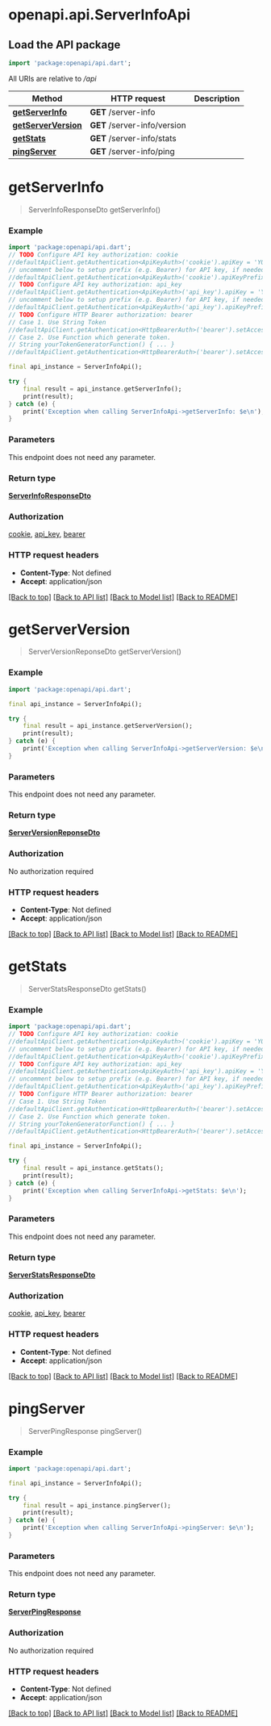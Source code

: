 # openapi.api.ServerInfoApi

## Load the API package
```dart
import 'package:openapi/api.dart';
```

All URIs are relative to */api*

Method | HTTP request | Description
------------- | ------------- | -------------
[**getServerInfo**](ServerInfoApi.md#getserverinfo) | **GET** /server-info | 
[**getServerVersion**](ServerInfoApi.md#getserverversion) | **GET** /server-info/version | 
[**getStats**](ServerInfoApi.md#getstats) | **GET** /server-info/stats | 
[**pingServer**](ServerInfoApi.md#pingserver) | **GET** /server-info/ping | 


# **getServerInfo**
> ServerInfoResponseDto getServerInfo()



### Example
```dart
import 'package:openapi/api.dart';
// TODO Configure API key authorization: cookie
//defaultApiClient.getAuthentication<ApiKeyAuth>('cookie').apiKey = 'YOUR_API_KEY';
// uncomment below to setup prefix (e.g. Bearer) for API key, if needed
//defaultApiClient.getAuthentication<ApiKeyAuth>('cookie').apiKeyPrefix = 'Bearer';
// TODO Configure API key authorization: api_key
//defaultApiClient.getAuthentication<ApiKeyAuth>('api_key').apiKey = 'YOUR_API_KEY';
// uncomment below to setup prefix (e.g. Bearer) for API key, if needed
//defaultApiClient.getAuthentication<ApiKeyAuth>('api_key').apiKeyPrefix = 'Bearer';
// TODO Configure HTTP Bearer authorization: bearer
// Case 1. Use String Token
//defaultApiClient.getAuthentication<HttpBearerAuth>('bearer').setAccessToken('YOUR_ACCESS_TOKEN');
// Case 2. Use Function which generate token.
// String yourTokenGeneratorFunction() { ... }
//defaultApiClient.getAuthentication<HttpBearerAuth>('bearer').setAccessToken(yourTokenGeneratorFunction);

final api_instance = ServerInfoApi();

try {
    final result = api_instance.getServerInfo();
    print(result);
} catch (e) {
    print('Exception when calling ServerInfoApi->getServerInfo: $e\n');
}
```

### Parameters
This endpoint does not need any parameter.

### Return type

[**ServerInfoResponseDto**](ServerInfoResponseDto.md)

### Authorization

[cookie](../README.md#cookie), [api_key](../README.md#api_key), [bearer](../README.md#bearer)

### HTTP request headers

 - **Content-Type**: Not defined
 - **Accept**: application/json

[[Back to top]](#) [[Back to API list]](../README.md#documentation-for-api-endpoints) [[Back to Model list]](../README.md#documentation-for-models) [[Back to README]](../README.md)

# **getServerVersion**
> ServerVersionReponseDto getServerVersion()



### Example
```dart
import 'package:openapi/api.dart';

final api_instance = ServerInfoApi();

try {
    final result = api_instance.getServerVersion();
    print(result);
} catch (e) {
    print('Exception when calling ServerInfoApi->getServerVersion: $e\n');
}
```

### Parameters
This endpoint does not need any parameter.

### Return type

[**ServerVersionReponseDto**](ServerVersionReponseDto.md)

### Authorization

No authorization required

### HTTP request headers

 - **Content-Type**: Not defined
 - **Accept**: application/json

[[Back to top]](#) [[Back to API list]](../README.md#documentation-for-api-endpoints) [[Back to Model list]](../README.md#documentation-for-models) [[Back to README]](../README.md)

# **getStats**
> ServerStatsResponseDto getStats()



### Example
```dart
import 'package:openapi/api.dart';
// TODO Configure API key authorization: cookie
//defaultApiClient.getAuthentication<ApiKeyAuth>('cookie').apiKey = 'YOUR_API_KEY';
// uncomment below to setup prefix (e.g. Bearer) for API key, if needed
//defaultApiClient.getAuthentication<ApiKeyAuth>('cookie').apiKeyPrefix = 'Bearer';
// TODO Configure API key authorization: api_key
//defaultApiClient.getAuthentication<ApiKeyAuth>('api_key').apiKey = 'YOUR_API_KEY';
// uncomment below to setup prefix (e.g. Bearer) for API key, if needed
//defaultApiClient.getAuthentication<ApiKeyAuth>('api_key').apiKeyPrefix = 'Bearer';
// TODO Configure HTTP Bearer authorization: bearer
// Case 1. Use String Token
//defaultApiClient.getAuthentication<HttpBearerAuth>('bearer').setAccessToken('YOUR_ACCESS_TOKEN');
// Case 2. Use Function which generate token.
// String yourTokenGeneratorFunction() { ... }
//defaultApiClient.getAuthentication<HttpBearerAuth>('bearer').setAccessToken(yourTokenGeneratorFunction);

final api_instance = ServerInfoApi();

try {
    final result = api_instance.getStats();
    print(result);
} catch (e) {
    print('Exception when calling ServerInfoApi->getStats: $e\n');
}
```

### Parameters
This endpoint does not need any parameter.

### Return type

[**ServerStatsResponseDto**](ServerStatsResponseDto.md)

### Authorization

[cookie](../README.md#cookie), [api_key](../README.md#api_key), [bearer](../README.md#bearer)

### HTTP request headers

 - **Content-Type**: Not defined
 - **Accept**: application/json

[[Back to top]](#) [[Back to API list]](../README.md#documentation-for-api-endpoints) [[Back to Model list]](../README.md#documentation-for-models) [[Back to README]](../README.md)

# **pingServer**
> ServerPingResponse pingServer()



### Example
```dart
import 'package:openapi/api.dart';

final api_instance = ServerInfoApi();

try {
    final result = api_instance.pingServer();
    print(result);
} catch (e) {
    print('Exception when calling ServerInfoApi->pingServer: $e\n');
}
```

### Parameters
This endpoint does not need any parameter.

### Return type

[**ServerPingResponse**](ServerPingResponse.md)

### Authorization

No authorization required

### HTTP request headers

 - **Content-Type**: Not defined
 - **Accept**: application/json

[[Back to top]](#) [[Back to API list]](../README.md#documentation-for-api-endpoints) [[Back to Model list]](../README.md#documentation-for-models) [[Back to README]](../README.md)

